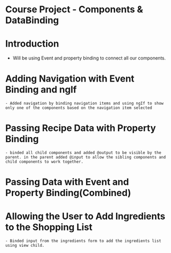# Course Project - Components & DataBinding

  # Introduction
   -  Will be using Event and property binding to connect all our components.
  # Adding Navigation with Event Binding and ngIf
    - Added navigation by binding navigation items and using ngIf to show only one of the components based on the navigation item selected
  # Passing Recipe Data with Property Binding
    - binded all child components and added @output to be visible by the parent. in the parent added @input to allow the sibling components and child components to work together. 
  # Passing Data with Event and Property Binding(Combined)
  # Allowing the User to Add Ingredients to the Shopping List
    - Binded input from the ingredients form to add the ingredients list using view child. 
